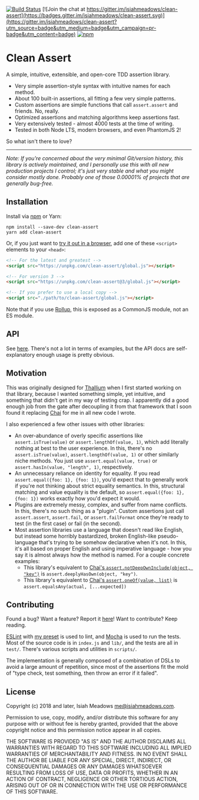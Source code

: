 [![Build Status](https://travis-ci.org/isiahmeadows/clean-assert.svg?branch=master)](https://travis-ci.org/isiahmeadows/clean-assert) [![Join the chat at https://gitter.im/isiahmeadows/clean-assert](https://badges.gitter.im/isiahmeadows/clean-assert.svg)](https://gitter.im/isiahmeadows/clean-assert?utm_source=badge&utm_medium=badge&utm_campaign=pr-badge&utm_content=badge) [![npm](https://img.shields.io/npm/v/clean-assert.svg)](https://www.npmjs.com/package/clean-assert)

# Clean Assert

A simple, intuitive, extensible, and open-core TDD assertion library.

- Very simple assertion-style syntax with intuitive names for each method.
- About 100 built-in assertions, all fitting a few very simple patterns.
- Custom assertions are simple functions that call `assert.assert` and friends. No, really.
- Optimized assertions and matching algorithms keep assertions fast.
- Very extensively tested - almost 4000 tests at the time of writing.
- Tested in both Node LTS, modern browsers, and even PhantomJS 2!

So what isn't there to love?

-----

*Note: If you're concerned about the very minimal Git/version history, this library is actively maintained, and I personally use this with all new production projects I control; it's just very stable and what you might consider mostly done. Probably one of those 0.00001% of projects that are generally bug-free.*

## Installation

Install via [npm](https://www.npmjs.com/package/clean-assert) or Yarn:

```
npm install --save-dev clean-assert
yarn add clean-assert
```

Or, if you just want to [try it out in a browser](https://flems.io/#0=N4IgNglgdg1gziAXAbVFAhgWwKZJAczAHsAjdMAOgCsEAaEAVwCcw8ALAFw4Ac5EB6fgyjcY+CgGMimfhLDZ0UALTo4cbEw79CpctTogOAT265EIGiAC+AXStA), add one of these `<script>` elements to your `<head>`:

```html
<!-- For the latest and greatest -->
<script src="https://unpkg.com/clean-assert/global.js"></script>

<!-- For version 3 -->
<script src="https://unpkg.com/clean-assert@3/global.js"></script>

<!-- If you prefer to use a local copy -->
<script src="./path/to/clean-assert/global.js"></script>
```

Note that if you use [Rollup](https://rollupjs.org/), this is exposed as a CommonJS module, not an ES module.

## API

See [here](https://github.com/isiahmeadows/clean-assert/blob/master/docs/README.md). There's not a lot in terms of examples, but the API docs are self-explanatory enough usage is pretty obvious.

## Motivation

This was originally designed for [Thallium](https://www.npmjs.com/package/thallium) when I first started working on that library, because I wanted something simple, yet intuitive, and something that didn't get in my way of testing crap. I apparently did a good enough job from the gate after decoupling it from that framework that I soon found it replacing [Chai](http://www.chaijs.com) for me in all new code I wrote.

I also experienced a few other issues with other libraries:

- An over-abundance of overly specific assertions like `assert.isTrue(value)` or `assert.lengthOf(value, 1)`, which add literally nothing at best to the user experience. In this, there's no `assert.isTrue(value)`, `assert.lengthOf(value, 1)` or other similarly niche methods. You just use `assert.equal(value, true)` or `assert.hasIn(value, "length", 1)`, respectively.
- An unnecessary reliance on identity for equality. If you read `assert.equal({foo: 1}, {foo: 1})`, you'd expect that to generally work if you're not thinking about strict equality semantics. In this, structural matching and value equality is the default, so `assert.equal({foo: 1}, {foo: 1})` works exactly how you'd expect it would.
- Plugins are extremely messy, complex, and suffer from name conflicts. In this, there's no such thing as a "plugin". Custom assertions just call `assert.assert`, `assert.fail`, or `assert.failFormat` once they're ready to test (in the first case) or fail (in the second).
- Most assertion libraries use a language that doesn't read like English, but instead some horribly bastardized, broken English-like pseudo-language that's trying to be somehow declarative when it's not. In this, it's all based on proper English and using imperative language - how you say it is almost always how the method is named. For a couple concrete examples:
    - This library's equivalent to [Chai's `assert.notDeepOwnInclude(object, "key")`](http://www.chaijs.com/api/assert/#method_notdeepowninclude) is `assert.deeplyHasOwn(object, "key")`.
    - This library's equivalent to [Chai's `assert.oneOf(value, list)`](http://www.chaijs.com/api/assert/#method_oneof) is `assert.equalsAny(actual, [...expected])`

## Contributing

Found a bug? Want a feature? Report it [here](https://github.com/isiahmeadows/clean-assert/issues/new)! Want to contribute? Keep reading.

[ESLint](https://eslint.org) with [my preset](https://github.com/isiahmeadows/eslint-config-isiahmeadows) is used to lint, and [Mocha](https://mochajs.org) is used to run the tests. Most of the source code is in `index.js` and `lib/`, and the tests are all in `test/`. There's various scripts and utilities in `scripts/`.

The implementation is generally composed of a combination of DSLs to avoid a large amount of repetition, since most of the assertions fit the mold of "type check, test something, then throw an error if it failed".

## License

Copyright (c) 2018 and later, Isiah Meadows <me@isiahmeadows.com>.

Permission to use, copy, modify, and/or distribute this software for any purpose with or without fee is hereby granted, provided that the above copyright notice and this permission notice appear in all copies.

THE SOFTWARE IS PROVIDED "AS IS" AND THE AUTHOR DISCLAIMS ALL WARRANTIES WITH REGARD TO THIS SOFTWARE INCLUDING ALL IMPLIED WARRANTIES OF MERCHANTABILITY AND FITNESS. IN NO EVENT SHALL THE AUTHOR BE LIABLE FOR ANY SPECIAL, DIRECT, INDIRECT, OR CONSEQUENTIAL DAMAGES OR ANY DAMAGES WHATSOEVER RESULTING FROM LOSS OF USE, DATA OR PROFITS, WHETHER IN AN ACTION OF CONTRACT, NEGLIGENCE OR OTHER TORTIOUS ACTION, ARISING OUT OF OR IN CONNECTION WITH THE USE OR PERFORMANCE OF THIS SOFTWARE.
